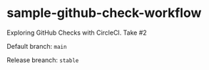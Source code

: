 # sample-github-check-workflow
Exploring GitHub Checks with CircleCI. Take #2

Default branch: `main`

Release breanch: `stable`
